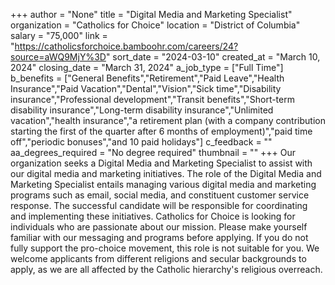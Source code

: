 +++
author = "None"
title = "Digital Media and Marketing Specialist"
organization = "Catholics for Choice"
location = "District of Columbia"
salary = "75,000"
link = "https://catholicsforchoice.bamboohr.com/careers/24?source=aWQ9MjY%3D"
sort_date = "2024-03-10"
created_at = "March 10, 2024"
closing_date = "March 31, 2024"
a_job_type = ["Full Time"]
b_benefits = ["General Benefits","Retirement","Paid Leave","Health Insurance","Paid Vacation","Dental","Vision","Sick time","Disability insurance","Professional development","Transit benefits","Short-term disability insurance","Long-term disability insurance","Unlimited vacation","health insurance","a retirement plan (with a company contribution starting the first of the quarter after 6 months of employment)","paid time off","periodic bonuses","and 10 paid holidays"]
c_feedback = ""
aa_degrees_required = "No degree required"
thumbnail = ""
+++
Our organization seeks a Digital Media and Marketing Specialist to assist with our digital media and marketing initiatives. The role of the Digital Media and Marketing Specialist entails managing various digital media and marketing programs such as email, social media, and constituent customer service response. The successful candidate will be responsible for coordinating and implementing these initiatives. Catholics for Choice is looking for individuals who are passionate about our mission. Please make yourself familiar with our messaging and programs before applying. If you do not fully support the pro-choice movement, this role is not suitable for you. We welcome applicants from different religions and secular backgrounds to apply, as we are all affected by the Catholic hierarchy's religious overreach.